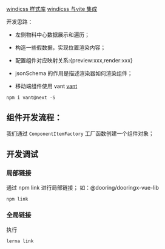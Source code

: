 <!--
 * @Author: GeekQiaQia
 * @Date: 2021-11-15 17:03:49
 * @LastEditTime: 2021-11-19 15:21:51
 * @LastEditors: GeekQiaQia
 * @Description: 
 * @FilePath: /dooringx-vue/packages/dooringx-example-vue3.0/devnote.md
-->
[windicss 样式库](https://windicss.org/features/)
[windicss 与vite 集成](https://windicss.org/integrations/vite.html)

开发思路：
*  左侧物料中心数据展示和遍历；
*  构造一些假数据，实现位置渲染内容；
* 配置组件对应映射关系:{preview:xxx,render:xxx}
* jsonSchema 的作用是描述渲染器如何渲染组件；


* 移动端组件使用 vant
[vant](https://vant-contrib.gitee.io/vant/v3/#/zh-CN/quickstart)
```
npm i vant@next -S 
``` 

## 组件开发流程：
我们通过 `ComponentItemFactory` 工厂函数创建一个组件对象；



## 开发调试
### 局部链接
通过 npm link 进行局部链接；
如：@dooring/dooringx-vue-lib
```
npm link

```
### 全局链接
执行
```
lerna link

```